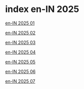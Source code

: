# index en-IN 2025

<a href="./01">en-IN 2025 01</a>

<a href="./02">en-IN 2025 02</a>

<a href="./03">en-IN 2025 03</a>

<a href="./04">en-IN 2025 04</a>

<a href="./05">en-IN 2025 05</a>

<a href="./06">en-IN 2025 06</a>

<a href="./07">en-IN 2025 07</a>
